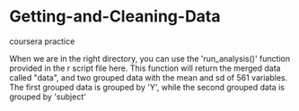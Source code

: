 # Getting-and-Cleaning-Data
coursera practice

When we are in the right directory, 
you can use the 'run_analysis()' function provided in the r script file here.
This function will return the merged data called "data", and two grouped data with the mean and sd of 561 variables.
The first grouped data is grouped by 'Y', while the second grouped data is grouped by 'subject'
